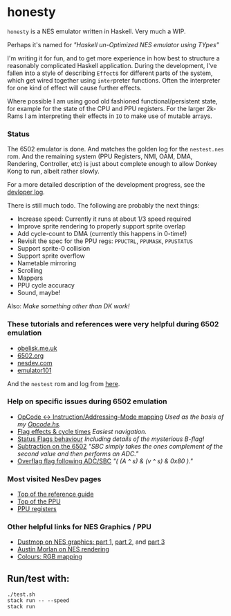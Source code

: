 # honesty

`honesty` is a NES emulator written in Haskell. Very much a WIP.

Perhaps it's named for _"Haskell un-Optimized NES emulator using TYpes"_


I'm writing it for fun, and to get more experience in how best to structure a reasonably complicated Haskell application.
During the development, I've fallen into a style of describing `Effect`s for different parts of the system, which get wired together using `inter`preter functions. Often the interpreter for one kind of effect will cause further effects.

Where possible I am using good old fashioned functional/persistent state, for example for the state of the CPU and PPU registers. For the larger 2k-Rams I am interpreting their effects in `IO` to make use of mutable arrays.

### Status

The 6502 emulator is done. And matches the golden log for the `nestest.nes` rom. And the remaining system (PPU Registers, NMI, OAM, DMA, Rendering, Controller, etc) is just about complete enough to allow Donkey Kong to run, albeit rather slowly.

For a more detailed description of the development progress, see the [devloper log](diary.md).

There is still much todo. The following are probably the next things:

- Increase speed: Currently it runs at about 1/3 speed required
- Improve sprite rendering to properly support sprite overlap
- Add cycle-count to DMA (currently this happens in 0-time!)
- Revisit the spec for the PPU regs: `PPUCTRL`, `PPUMASK`, `PPUSTATUS`
- Support sprite-0 collision
- Support sprite overflow
- Nametable mirroring
- Scrolling
- Mappers
- PPU cycle accuracy
- Sound, maybe!

Also: _Make something other than DK work!_


### These tutorials and references were very helpful during 6502 emulation

- [obelisk.me.uk](http://www.obelisk.me.uk/6502/index.html)
- [6502.org](http://www.6502.org/tutorials/6502opcodes.html)
- [nesdev.com](https://wiki.nesdev.com/w/index.php/CPU)
- [emulator101](http://www.emulator101.com)

And the `nestest` rom and log from
[here](https://wiki.nesdev.com/w/index.php/Emulator_tests).

### Help on specific issues during 6502 emulation

- [OpCode <-> Instruction/Addressing-Mode mapping](http://www.emulator101.com/reference/6502-reference.html)
*Used as the basis of my [Opcode.hs](https://github.com/Nick-Chapman/six-five-oh-two/blob/master/src/Six502/OpCode.hs).*
- [Flag effects & cycle times](http://www.obelisk.me.uk/6502/reference.html)
*Easiest navigation.*
- [Status Flags behaviour](https://wiki.nesdev.com/w/index.php/Status_flags)
*Including details of the mysterious B-flag!*
- [Subtraction on the 6502](http://www.righto.com/2012/12/the-6502-overflow-flag-explained.html)
*"SBC simply takes the ones complement of the second value and then performs an ADC."*
- [Overflag flag following ADC/SBC](http://forums.nesdev.com/viewtopic.php?t=6331)
*"( (A ^ s) & (v ^ s) & 0x80 )."*


### Most visited NesDev pages

- [Top of the reference guide](http://wiki.nesdev.com/w/index.php/NES_reference_guide)
- [Top of the PPU](http://wiki.nesdev.com/w/index.php/PPU)
- [PPU registers](http://wiki.nesdev.com/w/index.php/PPU_registers)


### Other helpful links for NES Graphics / PPU
- [Dustmop on NES graphics: part 1](http://www.dustmop.io/blog/2015/04/28/nes-graphics-part-1/#chr-encoding),
[part 2](http://www.dustmop.io/blog/2015/06/08/nes-graphics-part-2), and
[part 3](http://www.dustmop.io/blog/2015/12/18/nes-graphics-part-3)
- [Austin Morlan on NES rendering](https://austinmorlan.com/posts/nes_rendering_overview/)
- [Colours: RGB mapping](http://www.thealmightyguru.com/Games/Hacking/Wiki/index.php/NES_Palette)



## Run/test with:

    ./test.sh
    stack run -- --speed
    stack run

